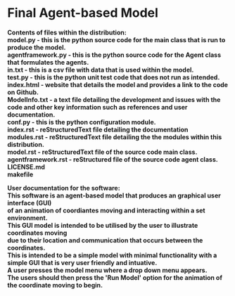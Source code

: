 # Final Agent-based Model 
 
 <b>Contents of files within the distribution:</b><br>
 <b>model.py    - this is the python source code for the main class that is run to produce the model.<br>
 <b>agentframework.py    - this is the python source code for the Agent class that formulates the agents.<br>
 <b>in.txt    - this is a csv file with data that is used within the model.<br>
 <b>test.py    - this is the python unit test code that does not run as intended.<br>
 <b>index.html    - website that details the model and provides a link to the code on Github.<br>
 <b>ModelInfo.txt - a text file detailing the development and issues with the code and other key information such as references and user documentation.<br> 
 <b>conf.py    - this is the python configuration module.<br>
 <b>index.rst    - reStructuredText file detailing the documentation<br>
 <b>modules.rst    - reStructuredText file detailing the the modules within this distribution.<br>
 <b>model.rst    - reStructuredText file of the source code main class.<br>
 <b>agentframework.rst    - reStructured file of the source code agent class.<br>
 <b>LICENSE.md<br>
 <b>makefile<br>

<b>User documentation for the software:</b><br>
This software is an agent-based model that produces an graphical user interface (GUI) <br>
of an animation of coordiantes moving and interacting within a set environment.<br>
This GUI model is intended to be utilised by the user to illustrate coordinates moving<br>
due to their location and communication that occurs between the coordinates.<br>
This is intended to be a simple model with minimal functionality with a simple GUI that is very user friendly and intuative.<br>
A user presses the model menu where a drop down menu appears.<br>
The users should then press the 'Run Model' option for the animation of the coordinate moving to begin.<br>
